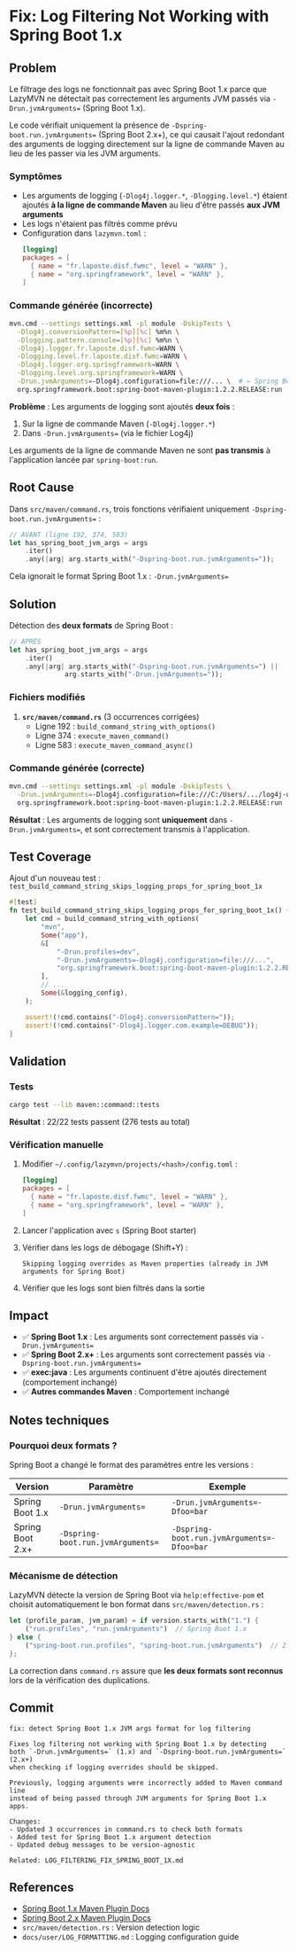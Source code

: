 # Fix: Log Filtering Not Working with Spring Boot 1.x

## Problem

Le filtrage des logs ne fonctionnait pas avec Spring Boot 1.x parce que LazyMVN ne détectait pas correctement les arguments JVM passés via `-Drun.jvmArguments=` (Spring Boot 1.x).

Le code vérifiait uniquement la présence de `-Dspring-boot.run.jvmArguments=` (Spring Boot 2.x+), ce qui causait l'ajout redondant des arguments de logging directement sur la ligne de commande Maven au lieu de les passer via les JVM arguments.

### Symptômes

- Les arguments de logging (`-Dlog4j.logger.*`, `-Dlogging.level.*`) étaient ajoutés **à la ligne de commande Maven** au lieu d'être passés **aux JVM arguments**
- Les logs n'étaient pas filtrés comme prévu
- Configuration dans `lazymvn.toml` :
  ```toml
  [logging]
  packages = [
    { name = "fr.laposte.disf.fwmc", level = "WARN" },
    { name = "org.springframework", level = "WARN" },
  ]
  ```

### Commande générée (incorrecte)

```bash
mvn.cmd --settings settings.xml -pl module -DskipTests \
  -Dlog4j.conversionPattern=[%p][%c] %m%n \
  -Dlogging.pattern.console=[%p][%c] %m%n \
  -Dlog4j.logger.fr.laposte.disf.fwmc=WARN \
  -Dlogging.level.fr.laposte.disf.fwmc=WARN \
  -Dlog4j.logger.org.springframework=WARN \
  -Dlogging.level.org.springframework=WARN \
  -Drun.jvmArguments=-Dlog4j.configuration=file:///... \  # ← Spring Boot 1.x
  org.springframework.boot:spring-boot-maven-plugin:1.2.2.RELEASE:run
```

**Problème** : Les arguments de logging sont ajoutés **deux fois** :
1. Sur la ligne de commande Maven (`-Dlog4j.logger.*`)
2. Dans `-Drun.jvmArguments=` (via le fichier Log4j)

Les arguments de la ligne de commande Maven ne sont **pas transmis** à l'application lancée par `spring-boot:run`.

## Root Cause

Dans `src/maven/command.rs`, trois fonctions vérifiaient uniquement `-Dspring-boot.run.jvmArguments=` :

```rust
// AVANT (ligne 192, 374, 583)
let has_spring_boot_jvm_args = args
    .iter()
    .any(|arg| arg.starts_with("-Dspring-boot.run.jvmArguments="));
```

Cela ignorait le format Spring Boot 1.x : `-Drun.jvmArguments=`

## Solution

Détection des **deux formats** de Spring Boot :

```rust
// APRÈS
let has_spring_boot_jvm_args = args
    .iter()
    .any(|arg| arg.starts_with("-Dspring-boot.run.jvmArguments=") || 
              arg.starts_with("-Drun.jvmArguments="));
```

### Fichiers modifiés

1. **`src/maven/command.rs`** (3 occurrences corrigées)
   - Ligne 192 : `build_command_string_with_options()`
   - Ligne 374 : `execute_maven_command()`
   - Ligne 583 : `execute_maven_command_async()`

### Commande générée (correcte)

```bash
mvn.cmd --settings settings.xml -pl module -DskipTests \
  -Drun.jvmArguments=-Dlog4j.configuration=file:///C:/Users/.../log4j-override-ec936686.properties ... \
  org.springframework.boot:spring-boot-maven-plugin:1.2.2.RELEASE:run
```

**Résultat** : Les arguments de logging sont **uniquement** dans `-Drun.jvmArguments=`, et sont correctement transmis à l'application.

## Test Coverage

Ajout d'un nouveau test : `test_build_command_string_skips_logging_props_for_spring_boot_1x`

```rust
#[test]
fn test_build_command_string_skips_logging_props_for_spring_boot_1x() {
    let cmd = build_command_string_with_options(
        "mvn",
        Some("app"),
        &[
            "-Drun.profiles=dev",
            "-Drun.jvmArguments=-Dlog4j.configuration=file:///...",
            "org.springframework.boot:spring-boot-maven-plugin:1.2.2.RELEASE:run",
        ],
        // ...
        Some(&logging_config),
    );

    assert!(!cmd.contains("-Dlog4j.conversionPattern="));
    assert!(!cmd.contains("-Dlog4j.logger.com.example=DEBUG"));
}
```

## Validation

### Tests

```bash
cargo test --lib maven::command::tests
```

**Résultat** : 22/22 tests passent (276 tests au total)

### Vérification manuelle

1. Modifier `~/.config/lazymvn/projects/<hash>/config.toml` :
   ```toml
   [logging]
   packages = [
     { name = "fr.laposte.disf.fwmc", level = "WARN" },
     { name = "org.springframework", level = "WARN" },
   ]
   ```

2. Lancer l'application avec `s` (Spring Boot starter)

3. Vérifier dans les logs de débogage (Shift+Y) :
   ```
   Skipping logging overrides as Maven properties (already in JVM arguments for Spring Boot)
   ```

4. Vérifier que les logs sont bien filtrés dans la sortie

## Impact

- ✅ **Spring Boot 1.x** : Les arguments sont correctement passés via `-Drun.jvmArguments=`
- ✅ **Spring Boot 2.x+** : Les arguments sont correctement passés via `-Dspring-boot.run.jvmArguments=`
- ✅ **exec:java** : Les arguments continuent d'être ajoutés directement (comportement inchangé)
- ✅ **Autres commandes Maven** : Comportement inchangé

## Notes techniques

### Pourquoi deux formats ?

Spring Boot a changé le format des paramètres entre les versions :

| Version | Paramètre | Exemple |
|---------|-----------|---------|
| Spring Boot 1.x | `-Drun.jvmArguments=` | `-Drun.jvmArguments=-Dfoo=bar` |
| Spring Boot 2.x+ | `-Dspring-boot.run.jvmArguments=` | `-Dspring-boot.run.jvmArguments=-Dfoo=bar` |

### Mécanisme de détection

LazyMVN détecte la version de Spring Boot via `help:effective-pom` et choisit automatiquement le bon format dans `src/maven/detection.rs` :

```rust
let (profile_param, jvm_param) = if version.starts_with("1.") {
    ("run.profiles", "run.jvmArguments")  // Spring Boot 1.x
} else {
    ("spring-boot.run.profiles", "spring-boot.run.jvmArguments")  // 2.x+
};
```

La correction dans `command.rs` assure que **les deux formats sont reconnus** lors de la vérification des duplications.

## Commit

```
fix: detect Spring Boot 1.x JVM args format for log filtering

Fixes log filtering not working with Spring Boot 1.x by detecting
both `-Drun.jvmArguments=` (1.x) and `-Dspring-boot.run.jvmArguments=` (2.x+)
when checking if logging overrides should be skipped.

Previously, logging arguments were incorrectly added to Maven command line
instead of being passed through JVM arguments for Spring Boot 1.x apps.

Changes:
- Updated 3 occurrences in command.rs to check both formats
- Added test for Spring Boot 1.x argument detection
- Updated debug messages to be version-agnostic

Related: LOG_FILTERING_FIX_SPRING_BOOT_1X.md
```

## References

- [Spring Boot 1.x Maven Plugin Docs](https://docs.spring.io/spring-boot/docs/1.5.x/maven-plugin/)
- [Spring Boot 2.x Maven Plugin Docs](https://docs.spring.io/spring-boot/docs/current/maven-plugin/)
- `src/maven/detection.rs` : Version detection logic
- `docs/user/LOG_FORMATTING.md` : Logging configuration guide
